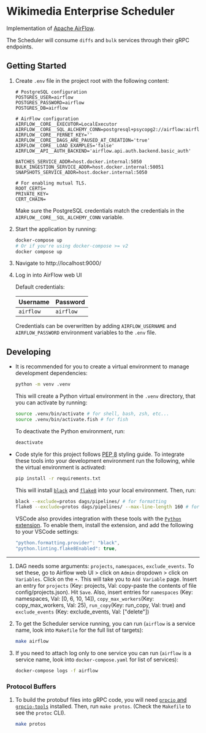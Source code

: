 # Wikimedia Enterprise Scheduler

Implementation of [Apache AirFlow](https://airflow.apache.org/).

The Scheduler will consume `diffs` and `bulk` services through their gRPC endpoints.

## Getting Started

1. Create `.env` file in the project root with the following content:

   ```shell
   # PostgreSQL configuration
   POSTGRES_USER=airflow
   POSTGRES_PASSWORD=airflow
   POSTGRES_DB=airflow

   # AirFlow configuration
   AIRFLOW__CORE__EXECUTOR=LocalExecutor
   AIRFLOW__CORE__SQL_ALCHEMY_CONN=postgresql+psycopg2://airflow:airflow@postgres/airflow
   AIRFLOW__CORE__FERNET_KEY=''
   AIRFLOW__CORE__DAGS_ARE_PAUSED_AT_CREATION='true'
   AIRFLOW__CORE__LOAD_EXAMPLES='false'
   AIRFLOW__API__AUTH_BACKEND='airflow.api.auth.backend.basic_auth'

   BATCHES_SERVICE_ADDR=host.docker.internal:5050
   BULK_INGESTION_SERVICE_ADDR=host.docker.internal:50051
   SNAPSHOTS_SERVICE_ADDR=host.docker.internal:5050

   # For enabling mutual TLS.
   ROOT_CERTS=
   PRIVATE_KEY=
   CERT_CHAIN=
   ```

   Make sure the PostgreSQL credentials match the credentials in the `AIRFLOW__CORE__SQL_ALCHEMY_CONN` variable.

1. Start the application by running:

   ```bash
   docker-compose up
   # Or if you're using docker-compose >= v2
   docker compose up
   ```

1. Navigate to http://localhost:9000/

1. Log in into AirFlow web UI

   Default credentials:

   | Username  | Password  |
   | --------- | --------- |
   | `airflow` | `airflow` |

   Credentials can be overwritten by adding `AIRFLOW_USERNAME` and `AIRFLOW_PASSWORD` environment variables to the `.env` file.

## Developing

- It is recommended for you to create a virtual environment to manage development dependencies:

  ```bash
  python -m venv .venv
  ```

  This will create a Python virtual environment in the `.venv` directory, that you can activate by running:

  ```bash
  source .venv/bin/activate # for shell, bash, zsh, etc...
  source .venv/bin/activate.fish # for fish
  ```

  To deactivate the Python environment, run:

  ```bash
  deactivate
  ```

- Code style for this project follows [PEP 8](https://www.python.org/dev/peps/pep-0008/) styling guide. To integrate these tools into your development environment run the following, while the virtual environment is activated:

  ```bash
  pip install -r requirements.txt
  ```

  This will install [`black`](https://github.com/psf/black) and [`flake8`](https://flake8.pycqa.org/en/latest/) into your local environment. Then, run:

  ```bash
  black --exclude=protos dags/pipelines/ # for formatting
  flake8 --exclude=protos dags/pipelines/ --max-line-length 160 # for linting
  ```

  VSCode also provides integration with these tools with the [`Python` extension](https://marketplace.visualstudio.com/items?itemName=ms-python.python). To enable them, install the extension, and add the following to your VSCode settings:

  ```js
  "python.formatting.provider": "black",
  "python.linting.flake8Enabled": true,
  ```

---

1. DAG needs some arguments: `projects`, `namespaces`, `exclude_events`. To set these, go to Airflow web UI > click on `Admin` dropdown > click on `Variables`. Click on the `+`. This will take you to `Add Variable` page. Insert an entry for `projects` (Key: projects, Val: copy-paste the contents of file config/projects.json). Hit `Save`. Also, insert entries for `namespaces` (Key: namespaces, Val: [0, 6, 10, 14]), `copy_max_workers`(Key: copy_max_workers, Val: 25), `run_copy`(Key: run_copy, Val: true) and `exclude_events` (Key: exclude_events, Val: ["delete"])

1. To get the Scheduler service running, you can run (`airflow` is a service name, look into `Makefile` for the full list of targets):

   ```bash
   make airflow
   ```

1. If you need to attach log only to one service you can run (`airflow` is a service name, look into `docker-compose.yaml` for list of services):

   ```bash
   docker-compose logs -f airflow
   ```

### Protocol Buffers

1. To build the protobuf files into gRPC code, you will need [`grpcio` and `grpcio-tools`](https://grpc.io/docs/languages/python/quickstart/#prerequisites) installed. Then, run `make protos`. (Check the `Makefile` to see the `protoc` CLI).

   ```bash
   make protos
   ```
